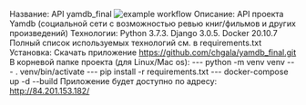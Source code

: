 Название:
API yamdb_final
![example workflow](https://github.com/chgala/docs/actions/workflows/main.yml/badge.svg)
Описание:
API проекта Yamdb (социальной сети с возможностью ревью книг/фильмов и других произведений)
Технологии:
Python 3.7.3.
Django 3.0.5.
Docker 20.10.7
Полный список используемых технологий см. в requirements.txt
Установка:
Скачать приложение https://github.com/chgala/yamdb_final.git
В корневой папке проекта (для Linux/Mac os):
--- python -m venv venv
--- . venv/bin/activate
--- pip install -r requirements.txt
--- docker-compose up -d --build
Приложение будет доступно по адресу:
http://84.201.153.182/

